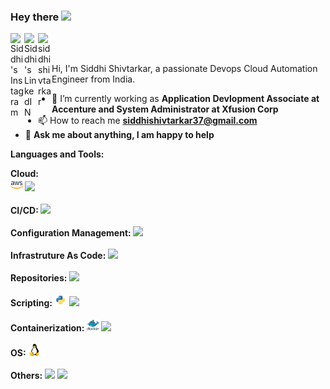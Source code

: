 ### Hey there <img src="https://media.giphy.com/media/hvRJCLFzcasrR4ia7z/giphy.gif" width="25px">
<a href="https://www.instagram.com/siddddhiiiiiii/">
  <img align="left" alt="Siddhi's Instagram" width="22px" src="https://raw.githubusercontent.com/hussainweb/hussainweb/main/icons/instagram.png" />
</a>
<a href="https://www.linkedin.com/in/siddhi-shivtarkar/">
  <img align="left" alt="Siddhi's LinkedIN" width="22px" src="https://raw.githubusercontent.com/peterthehan/peterthehan/master/assets/linkedin.svg" />
</a>
<a href="https://www.facebook.com/Siddhi-Shivtarkar/">
  <img align="left" width="22px" src="https://raw.githubusercontent.com/rahuldkjain/github-profile-readme-generator/master/src/images/icons/Social/facebook.svg" alt="siddhi shivtarkar"/></a>

<br />
<br />

Hi, I'm Siddhi Shivtarkar, a passionate Devops Cloud Automation Engineer from India.

- 🌱 I’m currently working as **Application Devlopment Associate at Accenture and System Administrator at Xfusion Corp**
- 📫 How to reach me **siddhishivtarkar37@gmail.com**
- 💬 **Ask me about anything, I am happy to help**

**Languages and Tools:**  

**Cloud:
<code> <img height="20" src="https://raw.githubusercontent.com/devicons/devicon/master/icons/amazonwebservices/amazonwebservices-original-wordmark.svg"></code>
<code><img height="20" src="https://www.vectorlogo.zone/logos/microsoft_azure/microsoft_azure-icon.svg"></code>
<br />
<br />
CI/CD:
<code><img height="20" src="https://www.vectorlogo.zone/logos/jenkins/jenkins-icon.svg"></code>
<br />
<br />
Configuration Management:
<code><img height="20" src="https://upload.wikimedia.org/wikipedia/commons/2/24/Ansible_logo.svg"></code>
<br />
<br />
Infrastruture As Code:
<code><img height="20" src="https://www.datocms-assets.com/2885/1620155117-brandhcterraformverticalcolorwhite.svg"></code>
<br />
<br />
Repositories:
<code><img height="20" src="https://www.vectorlogo.zone/logos/git-scm/git-scm-icon.svg"></code>
<br />
<br />
Scripting:
<code><img height="20" src="https://raw.githubusercontent.com/github/explore/80688e429a7d4ef2fca1e82350fe8e3517d3494d/topics/python/python.png"></code>
<code><img height="20" src="https://www.vectorlogo.zone/logos/gnu_bash/gnu_bash-icon.svg"></code>
<br />
<br />
Containerization:
<code><img height="20" src="https://raw.githubusercontent.com/devicons/devicon/master/icons/docker/docker-original-wordmark.svg"></code>
<code><img height="20" src="https://www.vectorlogo.zone/logos/kubernetes/kubernetes-icon.svg"></code>
<br />
<br />
OS:
<code><img height="20" src="https://raw.githubusercontent.com/devicons/devicon/master/icons/linux/linux-original.svg"></code>
<br />
<br /> 
Others:**
<code><img height="20" src="https://media-exp1.licdn.com/dms/image/C4D0BAQHwv3iNMmMPlQ/company-logo_200_200/0/1615204540013?e=2147483647&v=beta&t=C0tfiS9wsXEJdQYhib5SSU9PyIS1P0zxzq7X9G7p0kM"></code>
<code><img height="20" src="https://github.githubassets.com/images/modules/logos_page/GitHub-Mark.png"></code>
